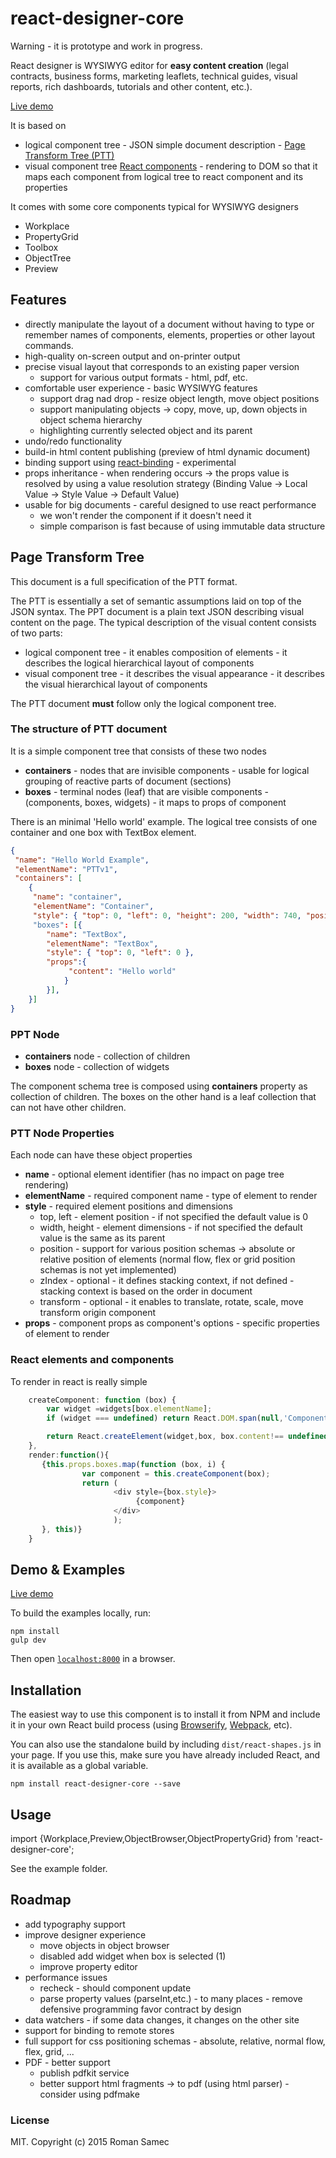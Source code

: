 react-designer-core
=======================

Warning - it is prototype and work in progress.

React designer is WYSIWYG editor for **easy content creation** (legal contracts, business forms, marketing leaflets, technical guides, visual reports, rich dashboards, tutorials and other content, etc.).

[Live demo](http://rsamec.github.io/react-designer-core/)

It is based on

+   logical component tree - JSON simple document description - [Page Transform Tree (PTT)](#PTT)
+   visual component tree [React components](http://facebook.github.io/react) - rendering to DOM so that it maps each component from logical tree to react component and its properties


It comes with some core components typical for WYSIWYG designers

+   Workplace
+   PropertyGrid
+   Toolbox
+   ObjectTree
+   Preview

## Features

+   directly manipulate the layout of a document without having to type or remember names of components, elements, properties or other layout commands.
+   high-quality on-screen output and on-printer output
+   precise visual layout that corresponds to an existing paper version
    +   support for various output formats - html, pdf, etc.
+   comfortable user experience - basic WYSIWYG features
    +   support drag nad drop - resize object length, move object positions
    +   support manipulating objects -> copy, move, up, down objects in object schema hierarchy
    +   highlighting currently selected object and its parent
+   undo/redo functionality
+   build-in html content publishing (preview of html dynamic document)
+   binding support using [react-binding](https://github.com/rsamec/react-binding) - experimental
+   props inheritance - when rendering occurs -> the props value is resolved by using a value resolution strategy (Binding Value -> Local Value -> Style Value -> Default Value)
+   usable for big documents - careful designed to use react performance
    +   we won't render the component if it doesn't need it
    +   simple comparison is fast because of using immutable data structure


## <a name="PTT">Page Transform Tree</a>

This document is a full specification of the PTT format.

The PTT is essentially a set of semantic assumptions laid on top of the JSON syntax. The PPT document is a plain text JSON describing visual content on the page.
The typical description of the visual content consists of two parts:

+   logical component tree - it enables composition of elements - it describes the logical hierarchical layout of components
+   visual component tree - it describes the visual appearance - it describes the visual hierarchical layout of components

The PTT document __must__ follow only the logical component tree.

### The structure of PTT document

It is a simple component tree that consists of these two nodes

+   **containers** - nodes that are invisible components - usable for logical grouping of reactive parts of document (sections)
+   **boxes** - terminal nodes (leaf) that are visible components - (components, boxes, widgets) - it maps to props of component


There is an minimal 'Hello world' example. The logical tree consists of one container and one box with TextBox element.

```json
{
 "name": "Hello World Example",
 "elementName": "PTTv1",
 "containers": [
    {
     "name": "container",
     "elementName": "Container",
     "style": { "top": 0, "left": 0, "height": 200, "width": 740, "position": "relative" }
     "boxes": [{
        "name": "TextBox",
        "elementName": "TextBox",
        "style": { "top": 0, "left": 0 },
        "props":{
             "content": "Hello world"
            }
        }],
    }]
}
```
### PPT Node

+   **containers** node - collection of children
+   **boxes** node - collection of widgets

The component schema tree is composed using __containers__ property as collection of children.
The boxes on the other hand is a leaf collection that can not have other children.

### PTT Node Properties

Each node can have these object properties

+   **name** - optional element identifier (has no impact on page tree rendering)
+   **elementName** - required component name - type of element to render 
+   **style** - required element positions and dimensions
    +   top, left - element position - if not specified the default value is 0
    +   width, height - element dimensions - if not specified the default value is the same as its parent
    +   position - support for various position schemas -> absolute or relative position of elements (normal flow, flex or grid position schemas is not yet implemented)
    +   zIndex - optional - it defines stacking context, if not defined - stacking context is based on the order in document
    +   transform - optional - it enables to translate, rotate, scale, move transform origin component
+   **props** - component props as component's options - specific properties of element to render

### React elements and components

To render in react is really simple

```js
    createComponent: function (box) {
        var widget =widgets[box.elementName];
        if (widget === undefined) return React.DOM.span(null,'Component ' + box.elementName + ' is not register among widgets.');

        return React.createElement(widget,box, box.content!== undefined?React.DOM.span(null, box.content):undefined);
    },
    render:function(){
       {this.props.boxes.map(function (box, i) {
                var component = this.createComponent(box);
                return (
                       <div style={box.style}>
                            {component}
                       </div>
                       );
       }, this)}
    }
```

## Demo & Examples

[Live demo](http://rsamec.github.io/react-designer-core/)

To build the examples locally, run:

```
npm install
gulp dev
```

Then open [`localhost:8000`](http://localhost:8000) in a browser.


## Installation

The easiest way to use this component is to install it from NPM and include it in your own React build process (using [Browserify](http://browserify.org), [Webpack](http://webpack.github.io/), etc).

You can also use the standalone build by including `dist/react-shapes.js` in your page. If you use this, make sure you have already included React, and it is available as a global variable.

```
npm install react-designer-core --save
```

## Usage

import {Workplace,Preview,ObjectBrowser,ObjectPropertyGrid} from 'react-designer-core';

See the example folder.

## Roadmap

+   add typography support
+   improve designer experience
    +   move objects in object browser
    +   disabled add widget when box is selected (1)
    +   improve property editor
+   performance issues
    +   recheck - should component update
    +   parse property values (parseInt,etc.) - to many places - remove defensive programming favor contract by design
+   data watchers - if some data changes, it changes on the other site
+   support for binding to remote stores
+   full support for css positioning schemas - absolute, relative, normal flow, flex, grid, ...
+   PDF - better support
    +   publish pdfkit service
    +   better support html fragments -> to pdf (using html parser) - consider using pdfmake

### License

MIT. Copyright (c) 2015 Roman Samec

